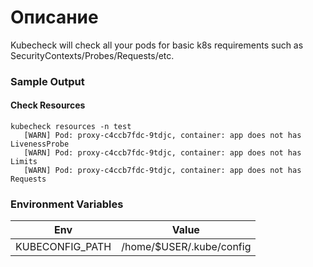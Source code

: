 # Описание
Kubecheck will check all your pods for basic k8s requirements such as SecurityContexts/Probes/Requests/etc.

### Sample Output

#### Check Resources 
```
kubecheck resources -n test
   [WARN] Pod: proxy-c4ccb7fdc-9tdjc, container: app does not has LivenessProbe
   [WARN] Pod: proxy-c4ccb7fdc-9tdjc, container: app does not has Limits
   [WARN] Pod: proxy-c4ccb7fdc-9tdjc, container: app does not has Requests
```

### Environment Variables
|  Env  |  Value |
| ------|------- |
| KUBECONFIG_PATH | /home/$USER/.kube/config |
